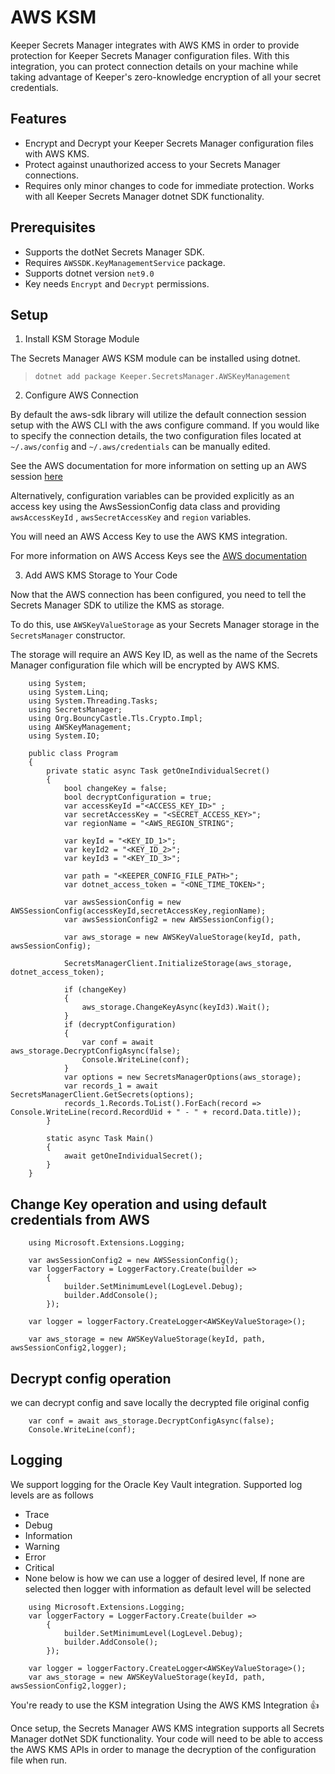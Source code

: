 # AWS KSM
Keeper Secrets Manager integrates with AWS KMS in order to provide protection for Keeper Secrets Manager configuration files.  With this integration, you can protect connection details on your machine while taking advantage of Keeper's zero-knowledge encryption of all your secret credentials.

## Features
* Encrypt and Decrypt your Keeper Secrets Manager configuration files with AWS KMS.
* Protect against unauthorized access to your Secrets Manager connections.
* Requires only minor changes to code for immediate protection. Works with all Keeper Secrets Manager dotnet SDK functionality.

## Prerequisites
* Supports the dotNet Secrets Manager SDK.
* Requires `AWSSDK.KeyManagementService` package.
* Supports dotnet version `net9.0`
* Key needs `Encrypt` and `Decrypt` permissions.

## Setup

1. Install KSM Storage Module

The Secrets Manager AWS KSM module can be installed using dotnet.

> `dotnet add package Keeper.SecretsManager.AWSKeyManagement`

2. Configure AWS Connection

By default the aws-sdk library will utilize the default connection session setup with the AWS CLI with the aws configure command. If you would like to specify the connection details, the two configuration files located at `~/.aws/config` and `~/.aws/credentials` can be manually edited.

See the AWS documentation for more information on setting up an AWS session [here](https://docs.aws.amazon.com/cli/latest/reference/configure/)

Alternatively, configuration variables can be provided explicitly as an access key using the AwsSessionConfig data class and providing  `awsAccessKeyId` , `awsSecretAccessKey` and  `region` variables.

You will need an AWS Access Key to use the AWS KMS integration.

For more information on AWS Access Keys see the [AWS documentation](https://aws.amazon.com/premiumsupport/knowledge-center/create-access-key/)

3. Add AWS KMS Storage to Your Code

Now that the AWS connection has been configured, you need to tell the Secrets Manager SDK to utilize the KMS as storage.

To do this, use `AWSKeyValueStorage` as your Secrets Manager storage in the `SecretsManager` constructor.

The storage will require an AWS Key ID, as well as the name of the Secrets Manager configuration file which will be encrypted by AWS KMS.
```
    using System;
    using System.Linq;
    using System.Threading.Tasks;
    using SecretsManager;
    using Org.BouncyCastle.Tls.Crypto.Impl;
    using AWSKeyManagement;
    using System.IO;

    public class Program
    {
        private static async Task getOneIndividualSecret()
        {
            bool changeKey = false;
            bool decryptConfiguration = true;
            var accessKeyId ="<ACCESS_KEY_ID>" ;
            var secretAccessKey = "<SECRET_ACCESS_KEY>";
            var regionName = "<AWS_REGION_STRING";

            var keyId = "<KEY_ID_1>";
            var keyId2 = "<KEY_ID_2>";
            var keyId3 = "<KEY_ID_3>";

            var path = "<KEEPER_CONFIG_FILE_PATH>";
            var dotnet_access_token = "<ONE_TIME_TOKEN>";

            var awsSessionConfig = new AWSSessionConfig(accessKeyId,secretAccessKey,regionName);
            var awsSessionConfig2 = new AWSSessionConfig();

            var aws_storage = new AWSKeyValueStorage(keyId, path, awsSessionConfig);
            
            SecretsManagerClient.InitializeStorage(aws_storage, dotnet_access_token);
            
            if (changeKey)
            {
                aws_storage.ChangeKeyAsync(keyId3).Wait();
            }
            if (decryptConfiguration)
            {
                var conf = await aws_storage.DecryptConfigAsync(false);
                Console.WriteLine(conf);
            }
            var options = new SecretsManagerOptions(aws_storage);
            var records_1 = await SecretsManagerClient.GetSecrets(options);
            records_1.Records.ToList().ForEach(record => Console.WriteLine(record.RecordUid + " - " + record.Data.title));
        }

        static async Task Main()
        {
            await getOneIndividualSecret();
        }
    }
```

## Change Key operation and using default credentials from AWS
```
    using Microsoft.Extensions.Logging;

    var awsSessionConfig2 = new AWSSessionConfig();
    var loggerFactory = LoggerFactory.Create(builder =>
        {
            builder.SetMinimumLevel(LogLevel.Debug);
            builder.AddConsole();
        });

    var logger = loggerFactory.CreateLogger<AWSKeyValueStorage>();

    var aws_storage = new AWSKeyValueStorage(keyId, path, awsSessionConfig2,logger);

```

## Decrypt config operation
we can decrypt config and save locally the decrypted file original config
```
    var conf = await aws_storage.DecryptConfigAsync(false);
    Console.WriteLine(conf);   
```

## Logging
We support logging for the Oracle Key Vault integration. Supported log levels are as follows
* Trace
* Debug
* Information
* Warning
* Error
* Critical
* None
below is how we can use a logger of desired level, If none are selected then logger with information as default level will be selected
```
    using Microsoft.Extensions.Logging;
    var loggerFactory = LoggerFactory.Create(builder =>
        {
            builder.SetMinimumLevel(LogLevel.Debug);
            builder.AddConsole();
        });

    var logger = loggerFactory.CreateLogger<AWSKeyValueStorage>();
    var aws_storage = new AWSKeyValueStorage(keyId, path, awsSessionConfig2,logger);
```

You're ready to use the KSM integration Using the AWS KMS Integration 👍

Once setup, the Secrets Manager AWS KMS integration supports all Secrets Manager dotNet SDK functionality.  Your code will need to be able to access the AWS KMS APIs in order to manage the decryption of the configuration file when run. 